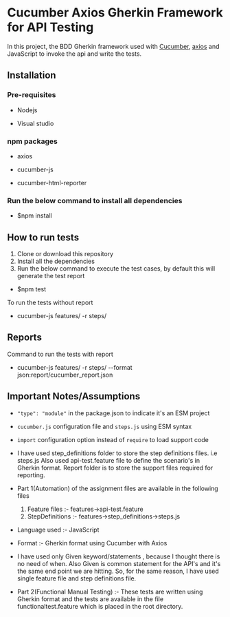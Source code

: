 # Cucumber Axios Gherkin Framework for API Testing

In this project, the BDD Gherkin framework used with [Cucumber](https://cucumber.io/), [axios](https://github.com/axios/axios) and JavaScript to invoke the api and write the tests.


## Installation

### Pre-requisites
- Nodejs

- Visual studio

### npm packages

- axios

- cucumber-js

- cucumber-html-reporter

### Run the below command to install all dependencies

- $npm install


## How to run tests
1. Clone or download this repository
2. Install all the dependencies
3. Run the below command to execute the test cases, by default this will generate the test report
- $npm test

To run the tests without report

- cucumber-js features/ -r steps/


## Reports
Command to run the tests with report

- cucumber-js features/ -r steps/ --format json:report/cucumber_report.json


## Important Notes/Assumptions
- `"type": "module"` in the package.json to indicate it's an ESM project
- `cucumber.js` configuration file and `steps.js` using ESM syntax
- `import` configuration option instead of `require` to load support code
- I have used step_definitions folder to store the step definitions files. i.e steps.js
    Also used api-test.feature file to define the scenario's in Gherkin format.
    Report folder is to store the support files required for reporting.

- Part 1(Automation) of the assignment files are available in the following files
    1. Feature files :- features->api-test.feature
    2. StepDefinitions :- features->step_definitions->steps.js
- Language used :- JavaScript
- Format :- Gherkin format using Cucumber with Axios
- I have used only Given keyword/statements , because I thought there is no need of when. Also Given is     common statement for the API's and it's the same end point we are hitting. So, for the same reason, I have used single feature file and step definitions file. 
- Part 2(Functional Manual Testing) :- These tests are written using Gherkin format and the tests are available in the file functionaltest.feature which is placed in the root directory.
